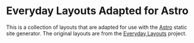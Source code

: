 # Everyday Layouts Adapted for Astro

This is a collection of layouts that are adapted for use with the [Astro](https://astro.build) static site generator. The original layouts are from the [Everyday Layouts](https://every-layout.dev) project.
